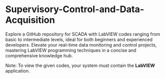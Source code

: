 # Supervisory-Control-and-Data-Acquisition
Explore a GitHub repository for SCADA with LabVIEW codes ranging from basic to intermediate levels, ideal for both beginners and experienced developers. Elevate your real-time data monitoring and control projects, mastering LabVIEW programming techniques in a concise and comprehensive knowledge hub.

Note: To view the given codes, your system must contain the **LabVIEW** application. 

